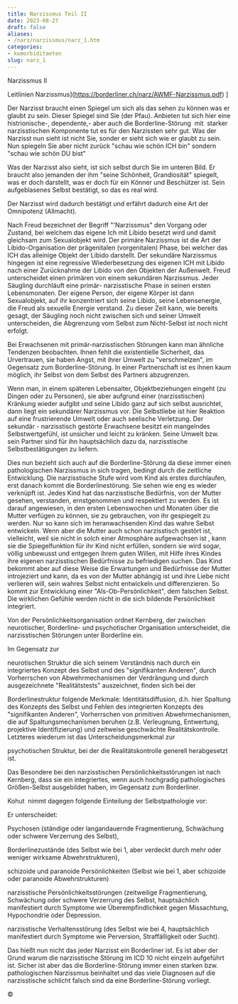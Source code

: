 ```yaml
---
title: Narzissmus Teil II
date: 2023-08-27
draft: false
aliases:
- /narz/narzissmus/narz_1.htm
categories:
- komorbiditaeten
slug: narz_1
---
```



Narzissmus II



Leitlinien Narzissmus](https://borderliner.ch/narz/AWMF-Narzissmus.pdf) ]

Der Narzisst braucht einen Spiegel um sich als das sehen zu
können was er glaubt zu sein. Dieser Spiegel sind Sie (der Pfau). Anbieten tut
sich hier eine histrionische-, dependente,- aber auch die Borderline-Störung  mit  starker narzisstischen Komponente tut
es für den Narzissten sehr gut. Was der Narzisst nun sieht
ist nicht Sie, sonder er sieht sich wie er glaubt zu sein. Nun spiegeln Sie aber
nicht zurück "schau wie schön ICH bin" sondern "schau wie
schön DU bist"

Was der Narzisst also sieht, ist sich selbst durch Sie im
unteren Bild. Er braucht also jemanden der ihm "seine Schönheit,
Grandiosität"
spiegelt, was er doch darstellt, was er doch für ein Könner und Beschützer
ist. Sein aufgeblasenes Selbst bestätigt, so das es real wird.

Der Narzisst wird dadurch bestätigt und erfährt dadurch
eine Art der Omnipotenz (Allmacht).

Nach Freud
bezeichnet der Begriff "'Narzissmus" den Vorgang oder Zustand, bei
welchem das eigene Ich mit Libido besetzt wird und damit gleichsam zum
Sexualobjekt wird. Der primäre Narzissmus ist die Art der Libido-Organisation
der prägenitalen (vorgenitalen) Phase, bei welcher das ICH das alleinige Objekt der Libido
darstellt. Der sekundäre Narzissmus hingegen ist eine regressive
Wiederbesetzung des eigenen ICH mit Libido nach einer Zurücknahme der Libido
von den Objekten der Außenwelt. Freud
unterscheidet einen primären von einem sekundären Narzissmus. Jeder
Säugling durchläuft eine primär- narzisstische Phase in seinen ersten
Lebensmonaten. Der eigene Person, der eigene Körper ist dann Sexualobjekt, auf
ihr konzentriert sich seine Libido, seine Lebensenergie, die Freud als sexuelle
Energie verstand. Zu dieser Zeit kann, wie bereits gesagt, der Säugling noch
nicht zwischen sich und seiner Umwelt unterscheiden, die Abgrenzung vom Selbst
zum Nicht-Selbst ist noch nicht erfolgt.

Bei
Erwachsenen mit primär-narzisstischen Störungen kann man ähnliche Tendenzen
beobachten. Ihnen fehlt die existentielle Sicherheit, das Urvertrauen, sie haben
Angst, mit ihrer Umwelt zu "verschmelzen", im Gegensatz zum Borderline-Störung. In einer Partnerschaft ist es ihnen kaum möglich, ihr Selbst von
dem Selbst des Partners abzugrenzen.

Wenn
man, in einem späteren Lebensalter, Objektbeziehungen eingeht (zu Dingen oder
zu Personen), sie aber aufgrund einer (narzisstischen) Kränkung wieder aufgibt
und seine Libido ganz auf sich selbst ausrichtet, dann liegt ein sekundärer
Narzissmus vor. Die Selbstliebe ist hier Reaktion auf eine frustrierende Umwelt
oder auch seelische Verletzung. Der sekundär - narzisstisch gestörte
Erwachsene besitzt ein mangelndes Selbstwertgefühl, ist unsicher und leicht zu
kränken. Seine Umwelt bzw. sein Partner sind für ihn hauptsächlich dazu da,
narzisstische Selbstbestätigungen zu liefern.

Dies nun
bezieht sich auch auf die Borderline-Störung da diese immer einen pathologischen Narzissmus
in sich tragen, bedingt durch die zeitliche Entwicklung. Die narzisstische Stufe
wird vom Kind als erstes durchlaufen, erst danach kommt die Borderlinestörung.
Sie sehen wie eng es wieder verknüpft ist. Jedes Kind hat das narzisstische Bedürfnis,
von der Mutter gesehen, verstanden, ernstgenommen und respektiert zu werden. Es
ist darauf angewiesen, in den ersten Lebenswochen und Monaten über die Mutter
verfügen zu können, sie zu gebrauchen, von ihr gespiegelt zu werden. Nur so
kann sich im heranwachsenden Kind das wahre Selbst entwickeln. Wenn aber die
Mutter auch schon narzisstisch gestört ist, vielleicht, weil sie nicht in solch
einer Atmosphäre aufgewachsen ist , kann sie die Spiegelfunktion für ihr Kind
nicht erfüllen, sondern sie wird sogar, völlig unbewusst und entgegen ihrem
guten Willen, mit Hilfe ihres Kindes ihre eigenen narzisstischen Bedürfnisse zu
befriedigen suchen. Das Kind bekommt aber auf diese Weise die Erwartungen und
Bedürfnisse der Mutter introjeziert und kann, da es von der Mutter abhängig
ist und ihre Liebe nicht verlieren will, sein wahres Selbst nicht entwickeln und
differenzieren. So kommt zur Entwicklung einer "Als-Ob-Persönlichkeit",
dem falschen Selbst. Die wirklichen Gefühle werden nicht in die sich bildende
Persönlichkeit integriert.

Von
der Persönlichkeitsorganisation ordnet Kernberg, der zwischen neurotischer,
Borderline- und psychotischer Organisation unterscheidet,  die narzisstischen Störungen
unter Borderline ein.

Im
Gegensatz zur

neurotischen
Struktur die sich seinem Verständnis
nach durch ein integriertes Konzept des Selbst und des "signifikanten
Anderen", durch Vorherrschen von Abwehrmechanismen der Verdrängung und durch
ausgezeichnete "Realitätstests" auszeichnet, finden sich bei der

Borderlinestruktur
folgende Merkmale: Identitätsdiffusion, d.h. hier Spaltung des Konzepts des
Selbst und Fehlen des integrierten
Konzepts des "signifikanten Anderen", Vorherrschen von primitiven
Abwehrmechanismen, die auf Spaltungsmechanismen beruhen (z.B. Verleugnung,
Entwertung, projektive Identifizierung) und zeitweise geschwächte Realitätskontrolle.
Letzteres wiederum ist das Unterscheidungsmerkmal zur

psychotischen
Struktur, bei der die Realitätskontrolle generell herabgesetzt ist.

Das
Besondere bei den narzisstischen Persönlichkeitsstörungen ist nach Kernberg,
dass sie ein integriertes, wenn auch hochgradig pathologisches Größen-Selbst
ausgebildet haben, im Gegensatz zum Borderliner.

Kohut 
nimmt dagegen folgende Einteilung der Selbstpathologie vor:

Er
unterscheidet:

Psychosen
(ständige oder langandauernde Fragmentierung, Schwächung oder schwere
Verzerrung des Selbst),

Borderlinezustände (des Selbst wie bei 1, aber verdeckt durch mehr oder weniger wirksame Abwehrstrukturen),

schizoide
und paranoide Persönlichkeiten (Selbst wie bei 1, aber schizoide oder paranoide
Abwehrstrukturen)

narzisstische
Persönlichkeits­störungen (zeitweilige Fragmentierung, Schwächung oder
schwere Verzerrung des Selbst, hauptsächlich manifestiert durch Symptome wie
Überempfindlichkeit gegen Missachtung, Hypochondrie oder Depression.

narzisstische
Verhaltensstörung (des Selbst wie bei 4, hauptsächlich
manifestiert durch Symptome wie Perversion, Straffälligkeit oder Sucht).

Das hießt
nun nicht das jeder Narzisst ein Borderliner ist. Es ist aber der Grund warum die narzisstische Störung im ICD 10 nicht einzeln aufgeführt ist. Sicher ist
aber das die Borderline-Störung immer einen starken bzw. pathologischen
Narzissmus beinhaltet und das viele Diagnosen auf die narzisstische schlicht
falsch sind da eine Borderline-Störung vorliegt.

©

